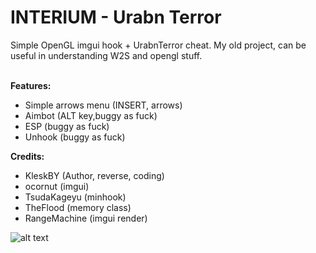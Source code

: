 # INTERIUM - Urabn Terror
Simple OpenGL imgui hook + UrabnTerror cheat. My old project, can be useful in understanding W2S and opengl stuff.<br>
<br>

<b>Features:</b><br>
- Simple arrows menu (INSERT, arrows)<br>
- Aimbot (ALT key,buggy as fuck)<br>
- ESP (buggy as fuck)<br>
- Unhook (buggy as fuck)<br>

<b>Credits:</b><br>
- KleskBY (Author, reverse, coding)<br>
- ocornut (imgui)<br>
- TsudaKageyu (minhook)<br>
- TheFlood (memory class)<br>
- RangeMachine (imgui render)<br>

![alt text](https://github.com/KleskBY/UrbanTerrorCheat/blob/master/img.jpg?raw=true)<br>
